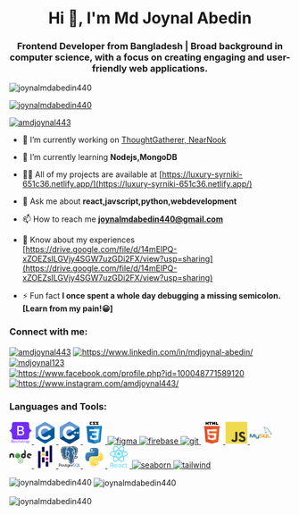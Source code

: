 <h1 align="center">Hi 👋, I'm Md Joynal Abedin</h1>
<h3 align="center">Frontend Developer from Bangladesh | Broad background in computer science, with a focus on creating engaging and user-friendly web applications.</h3>

<p align="left"> <img src="https://komarev.com/ghpvc/?username=joynalmdabedin440&label=Profile%20views&color=0e75b6&style=flat" alt="joynalmdabedin440" /> </p>

<p align="left"> <a href="https://github.com/joynalmdabedin440"><img src="https://github-profile-trophy.vercel.app/?username=joynalmdabedin440" alt="joynalmdabedin440" /></a> </p>

<p align="left"> <a href="https://twitter.com/amdjoynal443" target="blank"><img src="https://img.shields.io/twitter/follow/amdjoynal443?logo=twitter&style=for-the-badge" alt="amdjoynal443" /></a> </p>

- 🔭 I’m currently working on [ThoughtGatherer, NearNook](https://github.com/joynalmdabedin440/ThoughtGatherer)

- 🌱 I’m currently learning **Nodejs,MongoDB**

- 👨‍💻 All of my projects are available at [https://luxury-syrniki-651c36.netlify.app/](https://luxury-syrniki-651c36.netlify.app/)

- 💬 Ask me about **react,javscript,python,webdevelopment**

- 📫 How to reach me **joynalmdabedin440@gmail.com**

- 📄 Know about my experiences [https://drive.google.com/file/d/14mElPQ-xZOEZsILGVjy4SGW7uzGDi2FX/view?usp=sharing](https://drive.google.com/file/d/14mElPQ-xZOEZsILGVjy4SGW7uzGDi2FX/view?usp=sharing)

- ⚡ Fun fact **I once spent a whole day debugging a missing semicolon. [Learn from my pain!😀]**

<h3 align="left">Connect with me:</h3>
<p align="left">
<a href="https://twitter.com/amdjoynal443" target="blank"><img align="center" src="https://raw.githubusercontent.com/rahuldkjain/github-profile-readme-generator/master/src/images/icons/Social/twitter.svg" alt="amdjoynal443" height="30" width="40" /></a>
<a href="https://www.linkedin.com/in/mdjoynal-abedin/" target="blank"><img align="center" src="https://raw.githubusercontent.com/rahuldkjain/github-profile-readme-generator/master/src/images/icons/Social/linked-in-alt.svg" alt="https://www.linkedin.com/in/mdjoynal-abedin/" height="30" width="40" /></a>
<a href="https://kaggle.com/mdjoynal123" target="blank"><img align="center" src="https://raw.githubusercontent.com/rahuldkjain/github-profile-readme-generator/master/src/images/icons/Social/kaggle.svg" alt="mdjoynal123" height="30" width="40" /></a>
<a href="https://www.facebook.com/profile.php?id=100048771589120" target="blank"><img align="center" src="https://raw.githubusercontent.com/rahuldkjain/github-profile-readme-generator/master/src/images/icons/Social/facebook.svg" alt="https://www.facebook.com/profile.php?id=100048771589120" height="30" width="40" /></a>
<a href="https://www.instagram.com/amdjoynal443/" target="blank"><img align="center" src="https://raw.githubusercontent.com/rahuldkjain/github-profile-readme-generator/master/src/images/icons/Social/instagram.svg" alt="https://www.instagram.com/amdjoynal443/" height="30" width="40" /></a>
</p>

<h3 align="left">Languages and Tools:</h3>
<p align="left"> <a href="https://getbootstrap.com" target="_blank" rel="noreferrer"> <img src="https://raw.githubusercontent.com/devicons/devicon/master/icons/bootstrap/bootstrap-plain-wordmark.svg" alt="bootstrap" width="40" height="40"/> </a> <a href="https://www.cprogramming.com/" target="_blank" rel="noreferrer"> <img src="https://raw.githubusercontent.com/devicons/devicon/master/icons/c/c-original.svg" alt="c" width="40" height="40"/> </a> <a href="https://www.w3schools.com/cpp/" target="_blank" rel="noreferrer"> <img src="https://raw.githubusercontent.com/devicons/devicon/master/icons/cplusplus/cplusplus-original.svg" alt="cplusplus" width="40" height="40"/> </a> <a href="https://www.w3schools.com/css/" target="_blank" rel="noreferrer"> <img src="https://raw.githubusercontent.com/devicons/devicon/master/icons/css3/css3-original-wordmark.svg" alt="css3" width="40" height="40"/> </a> <a href="https://www.figma.com/" target="_blank" rel="noreferrer"> <img src="https://www.vectorlogo.zone/logos/figma/figma-icon.svg" alt="figma" width="40" height="40"/> </a> <a href="https://firebase.google.com/" target="_blank" rel="noreferrer"> <img src="https://www.vectorlogo.zone/logos/firebase/firebase-icon.svg" alt="firebase" width="40" height="40"/> </a> <a href="https://git-scm.com/" target="_blank" rel="noreferrer"> <img src="https://www.vectorlogo.zone/logos/git-scm/git-scm-icon.svg" alt="git" width="40" height="40"/> </a> <a href="https://www.w3.org/html/" target="_blank" rel="noreferrer"> <img src="https://raw.githubusercontent.com/devicons/devicon/master/icons/html5/html5-original-wordmark.svg" alt="html5" width="40" height="40"/> </a> <a href="https://developer.mozilla.org/en-US/docs/Web/JavaScript" target="_blank" rel="noreferrer"> <img src="https://raw.githubusercontent.com/devicons/devicon/master/icons/javascript/javascript-original.svg" alt="javascript" width="40" height="40"/> </a> <a href="https://www.mysql.com/" target="_blank" rel="noreferrer"> <img src="https://raw.githubusercontent.com/devicons/devicon/master/icons/mysql/mysql-original-wordmark.svg" alt="mysql" width="40" height="40"/> </a> <a href="https://nodejs.org" target="_blank" rel="noreferrer"> <img src="https://raw.githubusercontent.com/devicons/devicon/master/icons/nodejs/nodejs-original-wordmark.svg" alt="nodejs" width="40" height="40"/> </a> <a href="https://pandas.pydata.org/" target="_blank" rel="noreferrer"> <img src="https://raw.githubusercontent.com/devicons/devicon/2ae2a900d2f041da66e950e4d48052658d850630/icons/pandas/pandas-original.svg" alt="pandas" width="40" height="40"/> </a> <a href="https://www.postgresql.org" target="_blank" rel="noreferrer"> <img src="https://raw.githubusercontent.com/devicons/devicon/master/icons/postgresql/postgresql-original-wordmark.svg" alt="postgresql" width="40" height="40"/> </a> <a href="https://www.python.org" target="_blank" rel="noreferrer"> <img src="https://raw.githubusercontent.com/devicons/devicon/master/icons/python/python-original.svg" alt="python" width="40" height="40"/> </a> <a href="https://reactjs.org/" target="_blank" rel="noreferrer"> <img src="https://raw.githubusercontent.com/devicons/devicon/master/icons/react/react-original-wordmark.svg" alt="react" width="40" height="40"/> </a> <a href="https://seaborn.pydata.org/" target="_blank" rel="noreferrer"> <img src="https://seaborn.pydata.org/_images/logo-mark-lightbg.svg" alt="seaborn" width="40" height="40"/> </a> <a href="https://tailwindcss.com/" target="_blank" rel="noreferrer"> <img src="https://www.vectorlogo.zone/logos/tailwindcss/tailwindcss-icon.svg" alt="tailwind" width="40" height="40"/> </a> </p>

<p><img align="left" src="https://github-readme-stats.vercel.app/api/top-langs?username=joynalmdabedin440&show_icons=true&locale=en&layout=compact" alt="joynalmdabedin440" /></p>

<p>&nbsp;<img align="center" src="https://github-readme-stats.vercel.app/api?username=joynalmdabedin440&show_icons=true&locale=en" alt="joynalmdabedin440" /></p>

<p><img align="center" src="https://github-readme-streak-stats.herokuapp.com/?user=joynalmdabedin440&" alt="joynalmdabedin440" /></p>
